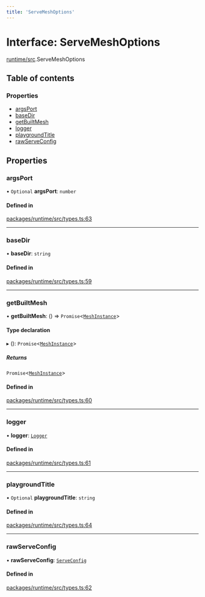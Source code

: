 ```yaml
---
title: 'ServeMeshOptions'
---
```


# Interface: ServeMeshOptions

[runtime/src](../modules/runtime_src).ServeMeshOptions

## Table of contents

### Properties

- [argsPort](runtime_src.ServeMeshOptions#argsport)
- [baseDir](runtime_src.ServeMeshOptions#basedir)
- [getBuiltMesh](runtime_src.ServeMeshOptions#getbuiltmesh)
- [logger](runtime_src.ServeMeshOptions#logger)
- [playgroundTitle](runtime_src.ServeMeshOptions#playgroundtitle)
- [rawServeConfig](runtime_src.ServeMeshOptions#rawserveconfig)

## Properties

### argsPort

• `Optional` **argsPort**: `number`

#### Defined in

[packages/runtime/src/types.ts:63](https://github.com/Urigo/graphql-mesh/blob/master/packages/runtime/src/types.ts#L63)

___

### baseDir

• **baseDir**: `string`

#### Defined in

[packages/runtime/src/types.ts:59](https://github.com/Urigo/graphql-mesh/blob/master/packages/runtime/src/types.ts#L59)

___

### getBuiltMesh

• **getBuiltMesh**: () => `Promise`\<[`MeshInstance`](runtime_src.MeshInstance)>

#### Type declaration

▸ (): `Promise`\<[`MeshInstance`](runtime_src.MeshInstance)>

##### Returns

`Promise`\<[`MeshInstance`](runtime_src.MeshInstance)>

#### Defined in

[packages/runtime/src/types.ts:60](https://github.com/Urigo/graphql-mesh/blob/master/packages/runtime/src/types.ts#L60)

___

### logger

• **logger**: [`Logger`](../modules/types_src#logger)

#### Defined in

[packages/runtime/src/types.ts:61](https://github.com/Urigo/graphql-mesh/blob/master/packages/runtime/src/types.ts#L61)

___

### playgroundTitle

• `Optional` **playgroundTitle**: `string`

#### Defined in

[packages/runtime/src/types.ts:64](https://github.com/Urigo/graphql-mesh/blob/master/packages/runtime/src/types.ts#L64)

___

### rawServeConfig

• **rawServeConfig**: [`ServeConfig`](types_src.YamlConfig.ServeConfig)

#### Defined in

[packages/runtime/src/types.ts:62](https://github.com/Urigo/graphql-mesh/blob/master/packages/runtime/src/types.ts#L62)

